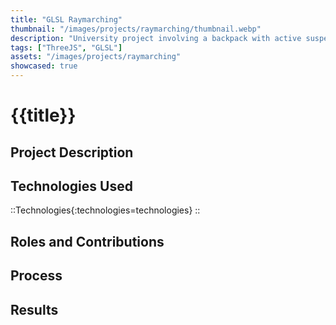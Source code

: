 ```yaml
---
title: "GLSL Raymarching"
thumbnail: "/images/projects/raymarching/thumbnail.webp"
description: "University project involving a backpack with active suspension and energy harvesting capabilities."
tags: ["ThreeJS", "GLSL"]
assets: "/images/projects/raymarching"
showcased: true
---
```


# {{title}}

## Project Description

## Technologies Used

::Technologies{:technologies=technologies}
::

## Roles and Contributions

## Process

## Results
